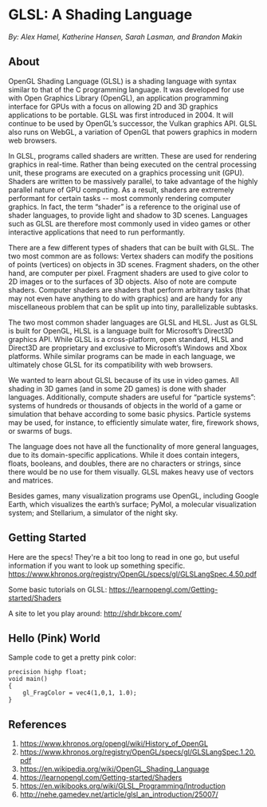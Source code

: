 # GLSL: A Shading Language
*By: Alex Hamel, Katherine Hansen, Sarah Lasman, and Brandon Makin*

## About
  OpenGL Shading Language (GLSL) is a shading language with syntax similar to that of the C programming language. It was 
developed for use with Open Graphics Library (OpenGL), an application programming interface for GPUs with a focus on allowing 
2D and 3D graphics applications to be portable. GLSL was first introduced in 2004. It will continue to be used by OpenGL’s 
successor, the Vulkan graphics API.  GLSL also runs on WebGL, a variation of OpenGL that powers graphics in modern web browsers.

  In GLSL, programs called shaders are written.  These are used for rendering graphics in real-time. Rather than being executed
on the central processing unit, these programs are executed on a graphics processing unit (GPU). Shaders are written to be 
massively parallel, to take advantage of the highly parallel nature of GPU computing. As a result, shaders are extremely 
performant for certain tasks -- most commonly rendering computer graphics.  In fact, the term “shader” is a reference to the 
original use of shader languages, to provide light and shadow to 3D scenes. Languages such as GLSL are therefore most commonly
used in video games or other interactive applications that need to run performantly.

  There are a few different types of shaders that can be built with GLSL.  The two most common are as follows: Vertex shaders 
can modify the positions of points (vertices) on objects in 3D scenes.  Fragment shaders, on the other hand, are computer per 
pixel.  Fragment shaders are used to give color to 2D images or to the surfaces of 3D objects.  Also of note are compute 
shaders. Computer shaders are shaders that perform arbitrary tasks (that may not even have anything to do with graphics) and 
are handy for any miscellaneous problem that can be split up into tiny, parallelizable subtasks.

  The two most common shader languages are GLSL and HLSL.  Just as GLSL is built for OpenGL, HLSL is a language built for 
Microsoft’s Direct3D graphics API.  While GLSL is a cross-platform, open standard, HLSL and Direct3D are proprietary and 
exclusive to Microsoft’s Windows and Xbox platforms.  While similar programs can be made in each language, we ultimately chose 
GLSL for its compatibility with web browsers.

  We wanted to learn about GLSL because of its use in video games.  All shading in 3D games (and in some 2D games) is done with
shader languages.  Additionally, compute shaders are useful for “particle systems”: systems of hundreds or thousands of objects
in the world of a game or simulation that behave according to some basic physics. Particle systems may be used, for instance, 
to efficiently simulate water, fire, firework shows, or swarms of bugs.

  The language does not have all the functionality of more general languages, due to its domain-specific applications. While it
does contain integers, floats, booleans, and doubles, there are no characters or strings, since there would be no use for them 
visually. GLSL makes heavy use of vectors and matrices.

  Besides games, many visualization programs use OpenGL, including Google Earth, which visualizes the earth’s surface; PyMol, a
molecular visualization system; and Stellarium, a simulator of the night sky.

## Getting Started

Here are the specs! They're a bit too long to read in one go, but useful information if you want to look up something specific.
https://www.khronos.org/registry/OpenGL/specs/gl/GLSLangSpec.4.50.pdf

Some basic tutorials on GLSL:
https://learnopengl.com/Getting-started/Shaders

A site to let you play around:
http://shdr.bkcore.com/

## Hello (Pink) World
Sample code to get a pretty pink color:

    precision highp float;
    void main()  
    {  
        gl_FragColor = vec4(1,0,1, 1.0);  
    }  

## References
1. https://www.khronos.org/opengl/wiki/History_of_OpenGL
2. https://www.khronos.org/registry/OpenGL/specs/gl/GLSLangSpec.1.20.pdf 
3. https://en.wikipedia.org/wiki/OpenGL_Shading_Language 
4. https://learnopengl.com/Getting-started/Shaders
5. https://en.wikibooks.org/wiki/GLSL_Programming/Introduction
6. http://nehe.gamedev.net/article/glsl_an_introduction/25007/
